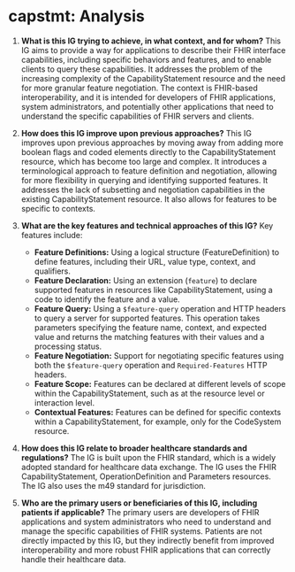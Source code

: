 # capstmt: Analysis

1.  **What is this IG trying to achieve, in what context, and for whom?** This IG aims to provide a way for applications to describe their FHIR interface capabilities, including specific behaviors and features, and to enable clients to query these capabilities. It addresses the problem of the increasing complexity of the CapabilityStatement resource and the need for more granular feature negotiation. The context is FHIR-based interoperability, and it is intended for developers of FHIR applications, system administrators, and potentially other applications that need to understand the specific capabilities of FHIR servers and clients.

2.  **How does this IG improve upon previous approaches?** This IG improves upon previous approaches by moving away from adding more boolean flags and coded elements directly to the CapabilityStatement resource, which has become too large and complex. It introduces a terminological approach to feature definition and negotiation, allowing for more flexibility in querying and identifying supported features. It addresses the lack of subsetting and negotiation capabilities in the existing CapabilityStatement resource. It also allows for features to be specific to contexts.

3.  **What are the key features and technical approaches of this IG?** Key features include:
    *   **Feature Definitions:** Using a logical structure (FeatureDefinition) to define features, including their URL, value type, context, and qualifiers.
    *   **Feature Declaration:** Using an extension (`feature`) to declare supported features in resources like CapabilityStatement, using a code to identify the feature and a value.
    *   **Feature Query:** Using a `$feature-query` operation and HTTP headers to query a server for supported features. This operation takes parameters specifying the feature name, context, and expected value and returns the matching features with their values and a processing status.
    *   **Feature Negotiation:** Support for negotiating specific features using both the `$feature-query` operation and `Required-Features` HTTP headers.
    *   **Feature Scope:** Features can be declared at different levels of scope within the CapabilityStatement, such as at the resource level or interaction level.
    *   **Contextual Features:** Features can be defined for specific contexts within a CapabilityStatement, for example, only for the CodeSystem resource.

4.  **How does this IG relate to broader healthcare standards and regulations?** The IG is built upon the FHIR standard, which is a widely adopted standard for healthcare data exchange. The IG uses the FHIR CapabilityStatement, OperationDefinition and Parameters resources. The IG also uses the m49 standard for jurisdiction.

5.  **Who are the primary users or beneficiaries of this IG, including patients if applicable?** The primary users are developers of FHIR applications and system administrators who need to understand and manage the specific capabilities of FHIR systems. Patients are not directly impacted by this IG, but they indirectly benefit from improved interoperability and more robust FHIR applications that can correctly handle their healthcare data.
